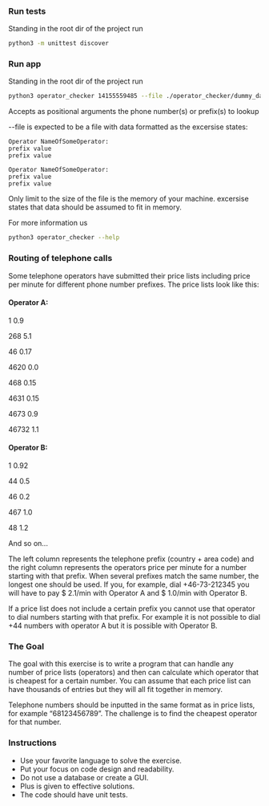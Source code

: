 ### Run tests
Standing in the root dir of the project run

```bash
python3 -m unittest discover
```

### Run app
Standing in the root dir of the project run

```bash
python3 operator_checker 14155559485 --file ./operator_checker/dummy_data.txt
```

Accepts as positional arguments the phone number(s) or prefix(s) to lookup

--file is expected to be a file with data formatted as the excersise states:

```
Operator NameOfSomeOperator:
prefix value
prefix value

Operator NameOfSomeOperator:
prefix value
prefix value
```

Only limit to the size of the file is the memory of your machine.
excersise states that data should be assumed to fit in memory.

For more information us

```bash
python3 operator_checker --help
```

### Routing of telephone calls

Some telephone operators have submitted their price lists including price per
minute for different phone number prefixes. The price lists look like this:

#### Operator A:

1  0.9

268  5.1

46  0.17

4620  0.0

468  0.15

4631  0.15

4673  0.9

46732  1.1

#### Operator B:

1  0.92

44  0.5

46  0.2

467  1.0

48  1.2

And so on...

The left column represents the telephone prefix (country + area code) and
the right column represents the operators price per minute for a number
starting with that prefix. When several prefixes match the same number, the
longest one should be used. If you, for example, dial +46-73-212345 you
will have to pay $ 2.1/min with Operator A and $ 1.0/min with Operator B.

If a price list does not include a certain prefix you cannot use that
operator to dial numbers starting with that prefix. For example it is not
possible to dial +44 numbers with operator A but it is possible with
Operator B.

### The Goal

The goal with this exercise is to write a program that can handle any number
of price lists (operators) and then can calculate which operator that is
cheapest for a certain number. You can assume that each price list can have
thousands of entries but they will all fit together in memory.

Telephone numbers should be inputted in the same format as in price lists,
for example “68123456789”. The challenge is to find the cheapest operator
for that number.

### Instructions

- Use your favorite language to solve the exercise.
- Put your focus on code design and readability.
- Do not use a database or create a GUI.
- Plus is given to effective solutions.
- The code should have unit tests.

